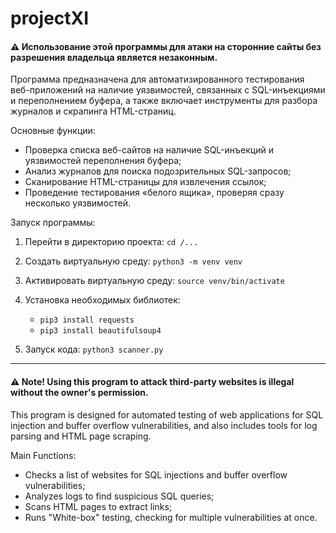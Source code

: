 # projectXI

#### ⚠ Использование этой программы для атаки на сторонние сайты без разрешения владельца является незаконным.

Программа предназначена для автоматизированного тестирования веб-приложений на наличие уязвимостей, связанных с SQL-инъекциями и переполнением буфера, а также включает инструменты для разбора журналов и скрапинга HTML-страниц.

Основные функции:

- Проверка списка веб-сайтов на наличие SQL-инъекций и уязвимостей переполнения буфера;
- Анализ журналов для поиска подозрительных SQL-запросов;
- Сканирование HTML-страницы для извлечения ссылок;
- Проведение тестирования «белого ящика», проверяя сразу несколько уязвимостей.

Запуск программы:

1. Перейти в директорию проекта: `cd /...`
  
2. Создать виртуальную среду: `python3 -m venv venv`
   
3. Активировать виртуальную среду: `source venv/bin/activate`

4. Установка необходимых библиотек:
      - `pip3 install requests`
      - `pip3 install beautifulsoup4`
        
5. Запуск кода: `python3 scanner.py`

---

#### ⚠ Note! Using this program to attack third-party websites is illegal without the owner's permission.

This program is designed for automated testing of web applications for SQL injection and buffer overflow vulnerabilities, and also includes tools for log parsing and HTML page scraping.

Main Functions:

- Checks a list of websites for SQL injections and buffer overflow vulnerabilities;
- Analyzes logs to find suspicious SQL queries;
- Scans HTML pages to extract links;
- Runs "White-box" testing, checking for multiple vulnerabilities at once.
